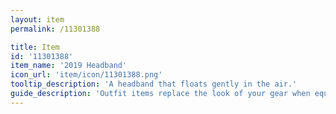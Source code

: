 ```yaml
---
layout: item
permalink: /11301388

title: Item
id: '11301388'
item_name: '2019 Headband'
icon_url: 'item/icon/11301388.png'
tooltip_description: 'A headband that floats gently in the air.'
guide_description: 'Outfit items replace the look of your gear when equipped.'
---
```

